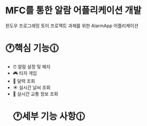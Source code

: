 # **MFC를 통한 알람 어플리케이션 개발**
  
윈도우 프로그래밍 토이 프로젝트 과제를  위한 AlarmApp 어플리케이션
</hr> </hr>

# 🕐핵심 기능🕧
* :alarm_clock: 알람 설정 및 해지
* :video_game: 타자 게임
* :calendar: 달력 조회
* :sunny: 실시간 날씨 조회
* :bus: 실시간 교통 정보 조회
  # 🕐세부 기능 사항🕧
